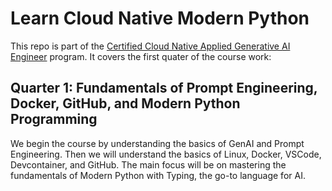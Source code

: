 # Learn Cloud Native Modern Python

This repo is part of the [Certified Cloud Native Applied Generative AI Engineer]() program. It covers the first quater of the course work:

## Quarter 1: Fundamentals of Prompt Engineering, Docker, GitHub, and Modern Python Programming

We begin the course by understanding the basics of GenAI and Prompt Engineering. Then we will understand the basics of Linux, Docker, VSCode, Devcontainer, and GitHub. The main focus will be on mastering the fundamentals of Modern Python with Typing, the go-to language for AI.
